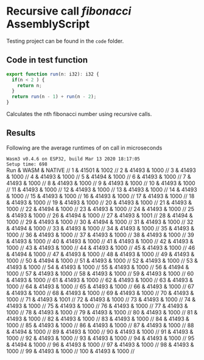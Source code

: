 # Recursive call _fibonacci_ AssemblyScript

Testing project can be found in the `code` folder.

## Code in test function
```ts
export function run(n: i32): i32 {
  if(n < 2 ) {
    return n;
  }
  return run(n - 1) + run(n - 2);
}
```
Calculates the nth fibonacci number using recursive calls.

## Results
Following are the average runtimes of on call in microseconds

`Wasm3 v0.4.6 on ESP32, build Mar 13 2020 18:17:05`   
`Setup time: 698`   
Run     & WASM  & NATIVE        //
1       & 41501 & 1002  //
2       & 41493 & 1000  //
3       & 41493 & 1000  //
4       & 41493 & 1000  //
5       & 41494 & 1000  //
6       & 41493 & 1000  //
7       & 41493 & 1000  //
8       & 41493 & 1000  //
9       & 41493 & 1000  //
10      & 41493 & 1000  //
11      & 41493 & 1000  //
12      & 41493 & 1000  //
13      & 41493 & 1000  //
14      & 41493 & 1000  //
15      & 41493 & 1000  //
16      & 41493 & 1000  //
17      & 41493 & 1000  //
18      & 41493 & 1000  //
19      & 41493 & 1000  //
20      & 41493 & 1000  //
21      & 41493 & 1000  //
22      & 41494 & 1000  //
23      & 41493 & 1000  //
24      & 41493 & 1000  //
25      & 41493 & 1000  //
26      & 41494 & 1000  //
27      & 41493 & 1001  //
28      & 41494 & 1000  //
29      & 41493 & 1000  //
30      & 41494 & 1000  //
31      & 41493 & 1000  //
32      & 41494 & 1000  //
33      & 41493 & 1000  //
34      & 41493 & 1000  //
35      & 41493 & 1000  //
36      & 41493 & 1000  //
37      & 41493 & 1000  //
38      & 41493 & 1000  //
39      & 41493 & 1000  //
40      & 41493 & 1000  //
41      & 41493 & 1000  //
42      & 41493 & 1000  //
43      & 41493 & 1000  //
44      & 41493 & 1000  //
45      & 41493 & 1000  //
46      & 41494 & 1000  //
47      & 41493 & 1000  //
48      & 41493 & 1000  //
49      & 41493 & 1000  //
50      & 41494 & 1000  //
51      & 41493 & 1000  //
52      & 41493 & 1000  //
53      & 41493 & 1000  //
54      & 41493 & 1000  //
55      & 41493 & 1000  //
56      & 41494 & 1000  //
57      & 41493 & 1000  //
58      & 41493 & 1000  //
59      & 41493 & 1000  //
60      & 41493 & 1000  //
61      & 41493 & 1000  //
62      & 41493 & 1000  //
63      & 41493 & 1000  //
64      & 41493 & 1000  //
65      & 41493 & 1000  //
66      & 41493 & 1000  //
67      & 41493 & 1000  //
68      & 41493 & 1000  //
69      & 41493 & 1000  //
70      & 41493 & 1000  //
71      & 41493 & 1001  //
72      & 41493 & 1000  //
73      & 41493 & 1000  //
74      & 41493 & 1000  //
75      & 41493 & 1000  //
76      & 41493 & 1000  //
77      & 41493 & 1000  //
78      & 41493 & 1000  //
79      & 41493 & 1000  //
80      & 41493 & 1000  //
81      & 41493 & 1000  //
82      & 41493 & 1000  //
83      & 41493 & 1000  //
84      & 41493 & 1000  //
85      & 41493 & 1000  //
86      & 41493 & 1000  //
87      & 41493 & 1000  //
88      & 41494 & 1000  //
89      & 41493 & 1000  //
90      & 41493 & 1000  //
91      & 41493 & 1000  //
92      & 41493 & 1000  //
93      & 41493 & 1000  //
94      & 41493 & 1000  //
95      & 41494 & 1000  //
96      & 41493 & 1000  //
97      & 41493 & 1000  //
98      & 41493 & 1000  //
99      & 41493 & 1000  //
100     & 41493 & 1000  //



